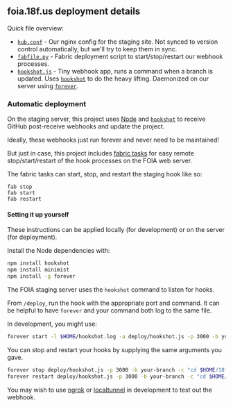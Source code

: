 ## foia.18f.us deployment details

Quick file overview:

* [`hub.conf`](hub.conf) - Our nginx config for the staging site. Not synced to version control automatically, but we'll try to keep them in sync.
* [`fabfile.py`](fabfile.py) - Fabric deployment script to start/stop/restart our webhook processes.
* [`hookshot.js`](hookshot.js) - Tiny webhook app, runs a command when a branch is updated. Uses [`hookshot`](https://github.com/coreh/hookshot) to do the heavy lifting. Daemonized on our server using [`forever`](https://github.com/nodejitsu/forever).

### Automatic deployment

On the staging server, this project uses [Node](http://nodejs.org) and [`hookshot`](https://github.com/coreh/hookshot) to receive GitHub post-receive webhooks and update the project.

Ideally, these webhooks just run forever and never need to be maintained!

But just in case, this project includes [fabric tasks](http://www.fabfile.org/) for easy remote stop/start/restart of the hook processes on the FOIA web server.

The fabric tasks can start, stop, and restart the staging hook like so:

```
fab stop
fab start
fab restart
```

#### Setting it up yourself

These instructions can be applied locally (for development) or on the server (for deployment).

Install the Node dependencies with:

```bash
npm install hookshot
npm install minimist
npm install -g forever
```

The FOIA staging server uses the `hookshot` command to listen for hooks.

From `/deploy`, run the hook with the appropriate port and command. It can be helpful to have `forever` and your command both log to the same file.

In development, you might use:

```bash
forever start -l $HOME/hookshot.log -a deploy/hookshot.js -p 3000 -b your-branch -c "cd $HOME/foia/hub && git pull && jekyll build >> $HOME/hookshot.log"
```

You can stop and restart your hooks by supplying the same arguments you gave.

```bash
forever stop deploy/hookshot.js -p 3000 -b your-branch -c "cd $HOME/18f/18f.gsa.gov && git pull && jekyll build >> $HOME/hookshot.log"
forever restart deploy/hookshot.js -p 3000 -b your-branch -c "cd $HOME/foia/hub && git pull && jekyll build >> $HOME/hookshot.log"
```

You may wish to use [ngrok](https://ngrok.com/) or [localtunnel](https://localtunnel.me/) in development to test out the webhook.

